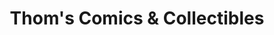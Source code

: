 ---
title: "Thom's Comics & Collectibles"
url: /elgin/thoms-comics-and-collectibles/
shop: collector
---